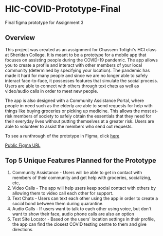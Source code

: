 # HIC-COVID-Prototype-Final
Final figma prototype for Assignment 3

## Overview

This project was created as an assignment for Ghassem Tofighi's HCI class at Sheridan College. It is meant to be a prototype for a mobile app that focuses on assisting people during the COVID-19 pandemic. The app allows you to create a profile and interact with other members of your local community (determined by specifying your location). The pandemic has made it hard for many people and since we are no longer able to safely interact face-to-face, it possesses features that simulate the social process. Users are able to connect with others through text chats as well as video/audio calls in order to meet new people.

The app is also designed with a Community Assistance Portal, where people in need such as the elderly are able to send requests for help with things like buying groceries or picking up medicine. This allows the most at-risk members of society to safely obtain the essentials that they need for their everyday lives without putting themselves at a greater risk. Users are able to volunteer to assist the members who send out requests.

To see a runthrough of the prototype in Figma, click [here](https://youtu.be/B5X7SszvRy0)

[Public Figma URL](https://www.figma.com/file/Ve62BUrl4KT2FucVn3zoOI/Covid-Cases-in-Canada?node-id=0%3A1)

## Top 5 Unique Features Planned for the Prototype

1. Community Assistance - Users will be able to get in contact with members of their community and get help with groceries, socializing, etc,
2. Video Calls - The app will help users keep social contact with others by allowing them to video call each other for support.
3. Text Chats - Users can text each other using the app in order to create a social bond between them during quarantine.
4. Audio Calls - If users want to talk to each other using voice, but don't want to show their face, audio phone calls are also an option
5. Test Site Locator - Based on the users' location settings in their profile, the app can find the closest COVID testing centre to them and give directions. 
